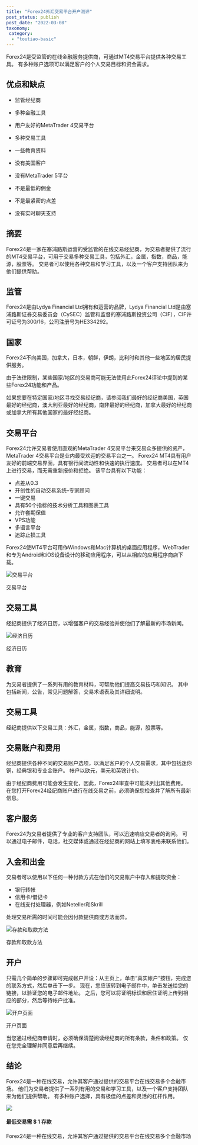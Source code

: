 ```yaml
---
title: "Forex24外汇交易平台开户测评"
post_status: publish
post_date: "2022-03-08"
taxonomy:
 category: 
  - "toutiao-basic"
---
```


Forex24是受监管的在线金融服务提供商，可通过MT4交易平台提供各种交易工具。 有多种账户选项可以满足客户的个人交易目标和资金需求。

## 优点和缺点

- 监管经纪商

- 多种金融工具

- 用户友好的MetaTrader 4交易平台

- 多种交易工具

- 一些教育资料

- 没有美国客户

- 没有MetaTrader 5平台

- 不是最低的佣金

- 不是最紧密的点差

- 没有实时聊天支持


## 摘要

Forex24是一家在塞浦路斯运营的受监管的在线交易经纪商，为交易者提供了流行的MT4交易平台，可用于交易多种交易工具，包括外汇，金属，指数，商品，能源，股票等。 交易者可以使用各种交易和学习工具，以及一个客户支持团队来为他们提供帮助。

## 监管

Forex24是由Lydya Financial Ltd拥有和运营的品牌，Lydya Financial Ltd是由塞浦路斯证券交易委员会（CySEC）监管和监督的塞浦路斯投资公司（CIF），CIF许可证号为300/16，公司注册号为HE334292。

## 国家

Forex24不向美国，加拿大，日本，朝鲜，伊朗，比利时和其他一些地区的居民提供服务。

由于法律限制，某些国家/地区的交易商可能无法使用此Forex24评论中提到的某些Forex24功能和产品。

如果您要在特定国家/地区寻找交易经纪商，请参阅我们最好的经纪商美国，英国最好的经纪商，澳大利亚最好的经纪商，南非最好的经纪商，加拿大最好的经纪商或加拿大所有其他国家的最好经纪商。

## 交易平台

Forex24允许交易者使用直观的MetaTrader 4交易平台来交易众多提供的资产，MetaTrader 4交易平台是业内最受欢迎的交易平台之一。 Forex24 MT4具有用户友好的前端交易界面，具有银行间流动性和快速的执行速度。 交易者可以在MT4上进行交易，而无需重新报价和拒绝。 该平台具有以下功能：

- 点差从0.3
- 开创性的自动交易系统–专家顾问
- 一键交易
- 具有50个指标的技术分析工具和图表工具
- 允许套期保值
- VPS功能
- 多语言平台
- 追踪止损工具

Forex24使MT4平台可用作Windows和Mac计算机的桌面应用程序，WebTrader和专为Android和iOS设备设计的移动应用程序，可以从相应的应用程序商店下载。

![交易平台](https://cdn.fendou.la/funstoutiao/2020/11/Forex24-Review-Trading-Platform-1024x316.png "交易平台")

交易平台

## 交易工具

经纪商提供了经济日历，以增强客户的交易经验并使他们了解最新的市场新闻。

![经济日历](https://cdn.fendou.la/funstoutiao/2020/11/Forex24-Review-Economic-Calendar-1024x501.png "经济日历")

经济日历

## 教育

为交易者提供了一系列有用的教育材料，可帮助他们提高交易技巧和知识。 其中包括新闻，公告，常见问题解答，交易术语表及其详细说明。

## 交易工具

经纪商提供以下交易工具：外汇，金属，指数，商品，能源，股票等。

## 交易账户和费用

经纪商提供各种不同的交易账户选项，以满足客户的个人交易需求，其中包括迷你铜，经典银和专业金账户。 帐户以欧元，美元和英镑计价。

由于经纪商费用可能会发生变化，因此，Forex24审查中可能未列出其他费用。 在您打开Forex24经纪商账户进行在线交易之前，必须确保您检查并了解所有最新信息。

## 客户服务

Forex24为交易者提供了专业的客户支持团队，可以迅速响应交易者的询问。 可以通过电子邮件，电话，社交媒体或通过在经纪商的网站上填写表格来联系他们。

## 入金和出金

交易者可以使用以下任何一种付款方式在他们的交易账户中存入和提取资金：

- 银行转帐
- 信用卡/借记卡
- 在线支付处理器，例如Neteller和Skrill

处理交易所需的时间可能会因付款提供商或方法而异。

![存款和取款方法](https://cdn.fendou.la/funstoutiao/2020/11/Forex24-Review-Deposit-and-Withdrawal-Methods-.jpg "存款和取款方法")

存款和取款方法

## 开户

只需几个简单的步骤即可完成帐户开设：从主页上，单击“真实帐户”按钮，完成您的联系方式，然后单击下一步。 现在，您应该转到电子邮件中，单击发送给您的链接，以验证您的电子邮件地址。 之后，您可以将证明标识和居住证明上传到相应的部分，然后等待帐户批准。

![开户页面](https://cdn.fendou.la/funstoutiao/2020/11/Forex24-Review-Account-Opening-Page.jpg "开户页面")

开户页面

当您通过经纪商申请时，必须确保清楚阅读经纪商的所有条款，条件和政策。 仅在您完全理解并同意后再继续。

## 结论

Forex24是一种在线交易，允许其客户通过提供的交易平台在线交易多个金融市场。 他们为交易者提供了一系列有用的交易和学习工具，以及一个客户支持团队来为他们提供帮助。 有多种账户选择，具有极佳的点差和灵活的杠杆作用。

![](https://cdn.fendou.la/funstoutiao/2020/11/Forex24-Logo.png)

#### 最低交易需 $ 1 存款

Forex24是一种在线交易，允许其客户通过提供的交易平台在线交易多个金融市场
